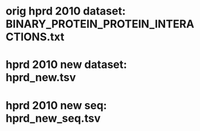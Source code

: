 # orig hprd 2010 dataset: BINARY_PROTEIN_PROTEIN_INTERACTIONS.txt
# hprd 2010 new dataset: hprd_new.tsv
# hprd 2010 new seq: hprd_new_seq.tsv